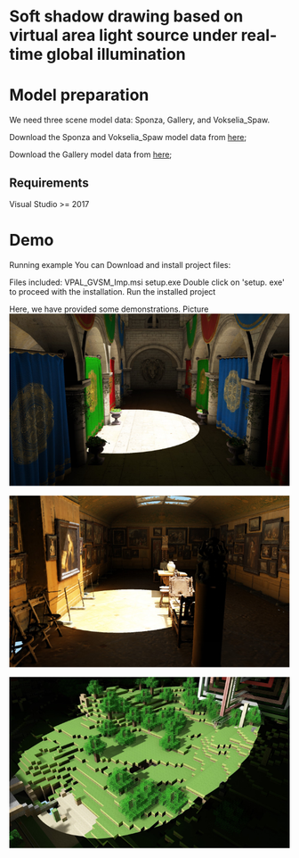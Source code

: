 # Soft shadow drawing based on virtual area light source under real-time global illumination
# Model preparation
We need three scene model data: Sponza, Gallery, and Vokselia_Spaw.

Download the Sponza and Vokselia_Spaw model data from [here](https://casual-effects.com/data/);

Download the Gallery model data from [here](https://sketchfab.com/3d-models/the-picture-gallery-231fdb3e9e354c6faaa3c250f8c9988f);

## Requirements

Visual Studio >= 2017

# Demo 
Running example
You can Download and install project files:

Files included:
VPAL_GVSM_Imp.msi
setup.exe
Double click on 'setup. exe' to proceed with the installation.
Run the installed project

Here, we have provided some demonstrations.
Picture
![Sponza Scene](https://github.com/SLin-hub/Soft-shadow-drawing-based-on-virtual-area-light-source-under-real-time-global-illumination/blob/main/image/01.png)

![Gallery Scene](https://github.com/SLin-hub/Soft-shadow-drawing-based-on-virtual-area-light-source-under-real-time-global-illumination/blob/main/image/02.png)

![Vokselia_Spaw Scene](https://github.com/SLin-hub/Soft-shadow-drawing-based-on-virtual-area-light-source-under-real-time-global-illumination/blob/main/image/03.png)
